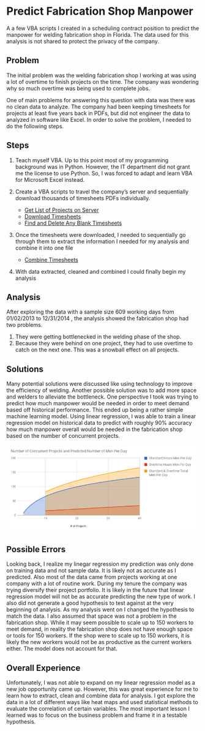 # Predict Fabrication Shop Manpower

A a few VBA scripts I created in a scheduling contract position to predict the manpower for welding fabrication shop in Florida. The data used for this analysis is not shared to protect the privacy of the company. 

## Problem
The initial problem was the welding fabrication shop I working at was using a lot of overtime to finish projects on the time. The company was wondering why so much overtime was being used to complete jobs.  

One of main problems for answering this question with data was there was no clean data to analyze. The company had been keeping timesheets for projects at least five years back in PDFs, but did not engineer the data to analyzed in software like Excel. In order to solve the problem, I needed to do the following steps.

## Steps
1. Teach myself VBA. Up to this point most of my programming background was in Python. However, the IT department did not grant me the license to use Python. So, I was forced to adapt and learn VBA for Microsoft Excel instead.
2. Create a VBA scripts to travel the company’s server and sequentially download thousands of timesheets PDFs individually.
    * [Get List of Projects on Server](https://github.com/Smone5/predict_manpower-/blob/master/Get%20List%20of%20Projects%20On%20Server.txt)
    * [Download Timesheets](https://github.com/Smone5/predict_manpower-/blob/master/Download%20Timesheets%20VBA%20Script.txt)
    * [Find and Delete Any Blank Timesheets](https://github.com/Smone5/predict_manpower-/blob/master/Find%20Blank%20Timesheets%20in%20Folder.txt)
    
3. Once the timesheets were downloaded, I needed to sequentially go through them to extract the information I needed for my analysis and combine it into one file
    * [Combine Timesheets](https://github.com/Smone5/predict_manpower-/blob/master/OpenFile%20VBA%20Script.txt)
    
4. With data extracted, cleaned and combined I could finally begin my analysis

## Analysis
After exploring the data with a sample size 609 working days from 01/02/2013 to 12/31/2014 , the analysis showed the fabrication shop had two problems.
1. They were getting bottlenecked in the welding phase of the shop. 
2. Because they were behind on one project, they had to use overtime to catch on the next one. This was a snowball effect on all projects.

## Solutions
Many potential solutions were discussed like using technology to improve the efficiency of welding. Another possible solution was to add more space and welders to alleviate the bottleneck. One perspective I took was trying to predict how much manpower would be needed in order to meet demand based off historical performance. This ended up being a rather simple machine learning model. Using linear regression, I was able to train a linear regression model on historical data to predict with roughly 90% accuracy how much manpower overall would be needed in the fabrication shop based on the number of concurrent projects.  

![chart](https://github.com/Smone5/predict_manpower-/blob/master/chart.png)

## Possible Errors
Looking back, I realize my linegar regression my prediction was only done on training data and not sample data. It is likely not as accurate as I predicted. Also most of the data came from projects working at one company with a lot of routine work. During my tenure the company was trying diversify their project portfolio. It is likely in the future that linear regression model will not be as accurate predicting the new type of work. I also did not generate a good hypothesis to test against at the very beginning of analysis. As my analysis went on I changed the hypothesis to match the data. I also assumed that space was not a problem in the fabrication shop. While it may seem possible to scale up to 150 workers to meet demand, in reality the fabrication shop does not have enough space or tools for 150 workers. If the shop were to scale up to 150 workers, it is likely the new workers would not be as productive as the current workers either. The model does not account for that.  

## Overall Experience
Unfortunately, I was not able to expand on my linear regression model as a new job opportunity came up. However, this was great experience for me to learn how to extract, clean and combine data for analysis. I got explore the data in a lot of different ways like heat maps and used statistical methods to evaluate the correlation of certain variables. The most important lesson I learned was to focus on the business problem and frame it in a testable hypothesis.

